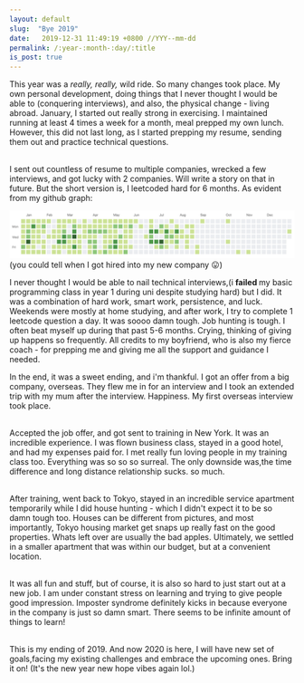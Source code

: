 ```yaml
---
layout: default
slug:  "Bye 2019"
date:   2019-12-31 11:49:19 +0800 //YYY--mm-dd
permalink: /:year-:month-:day/:title
is_post: true
---
```

This year was a <em>really, really,</em> wild ride. So many changes took place. My own personal development, doing things that I never thought I would be able to (conquering interviews), and also, the physical change - living abroad. January, I started out really strong in exercising. I maintained running at least 4 times a week for a month, meal prepped my own lunch. However, this did not last long, as I started prepping my resume, sending them out and practice technical questions.  <br><br>
<!--more-->

I sent out countless of resume to multiple companies, wrecked a few interviews, and got lucky with 2 companies. Will write a story on that in future. But the short version is, I leetcoded hard for 6 months. As evident from my github graph: 

![My github contribution](/assets/github_contrib.png)
(you could tell when I got hired into my new company 😛)

I never thought I would be able to nail technical interviews,(i <strong> failed </strong> my basic programming class in year 1 during uni despite studying hard) but I did. It was a combination of hard work, smart work, persistence, and luck. Weekends were mostly at home studying, and after work, I try to complete 1 leetcode question a day. It was soooo damn tough. Job hunting is tough. I often beat myself up during that past 5-6 months. Crying, thinking of giving up happens so frequently. All credits to my boyfriend, who is also my fierce coach - for prepping me and giving me all the support and guidance I needed.

In the end, it was a sweet ending, and i'm thankful. I got an offer from a big company, overseas. They flew me in for an interview and I took an extended trip with my mum after the interview. Happiness. My first overseas interview took place. <br><br>

Accepted the job offer, and got sent to training in New York. It was an incredible experience. I was flown business class, stayed in a good hotel, and had my expenses paid for. I met really fun loving people in my training class too. Everything was so so so surreal. The only downside was,the time difference and long distance relationship sucks. so much. <br><br>

After training, went back to Tokyo, stayed in an incredible service apartment temporarily while I did house hunting - which I didn't expect it to be so damn tough too. Houses can be different from pictures, and most importantly, Tokyo housing market get snaps up really fast on the good properties. Whats left over are usually the bad apples. Ultimately, we settled in a smaller apartment that was within our budget, but at a convenient location. <br><br>

It was all fun and stuff, but of course, it is also so hard to just start out at a new job. I am under constant stress on learning and trying to give people good impression. Imposter syndrome definitely kicks in because everyone in the company is just so damn smart. There seems to be infinite amount of things to learn! <br><br>

This is my ending of 2019. And now 2020 is here, I will have new set of goals,facing my existing challenges and embrace the upcoming ones. Bring it on! (It's the new year new hope vibes again lol.)
